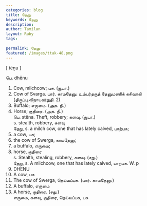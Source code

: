 ```yaml
---
categories: blog
title: தேனு
keywords: தேனு
description: 
author: Tamilan
layout: Ruby
tags: 
 
permalink: தேனு
featured: /images/ttak-48.png
---
```

  
[ tēṉu ]  
  
பெ. dhēnu  
1. Cow, milchcow; பசு. (சூடா.)  
2. Cow of Svarga. பார். காமதேனு. உம்பர்தருத் தேனுமணிக் கசிவாகி (திருப்பு.விநாயகர்துதி. 2)  
3. Buffalo; எருமை. (அக. நி.)  
4. Horse; குதிரை. (அக. நி.)  
பெ. stēna. Theft, robbery; களவு. (சூடா.)  
s. stealth, robbery, களவு  
தேநு, s. a milch cow, one that has lately calved, பாற்பசு;  
2. a cow, பசு;  
3. the cow of Swerga, காமதேனு;  
4. a buffalo, எருமை;  
5. horse, குதிரை  
s. Stealth, stealing, robbery, களவு. (சது.)  
தேநு, s. A milchcow, one that has lately calved, பாற்பசு. W. p  
447. DHENU  
2. A cow, பசு  
3. The cow of Swerga, தெய்வப்பசு. (பார். காமதேனு.)  
4. A buffalo, எருமை  
5. A horse, குதிரை. (சது.)  
எருமை, களவு, குதிரை, தெய்வப்பசு, பசு
